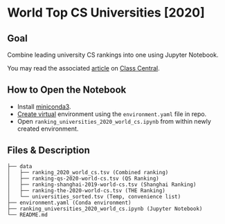 # World Top CS Universities [2020]

## Goal

Combine leading university CS rankings into one using Jupyter Notebook.

You may read the associated [article](https://www.classcentral.com/report/cs-online-courses/) on [Class Central](https://www.classcentral.com/).

## How to Open the Notebook

* Install [miniconda3](https://docs.conda.io/en/latest/miniconda.html).
* [Create virtual](https://docs.conda.io/projects/conda/en/latest/user-guide/tasks/manage-environments.html#creating-an-environment-from-an-environment-yml-file) environment using the `environment.yaml` file in repo.
* Open `ranking_universities_2020_world_cs.ipynb` from within newly created environment.

## Files & Description

```
├── data
│   ├── ranking_2020_world_cs.tsv (Combined ranking)
│   ├── ranking-qs-2020-world-cs.tsv (QS Ranking)
│   ├── ranking-shanghai-2019-world-cs.tsv (Shanghai Ranking)
│   ├── ranking-the-2020-world-cs.tsv (THE Ranking)
│   └── universities_sorted.tsv (Temp, convenience list)
├── environment.yaml (Conda environment)
├── ranking_universities_2020_world_cs.ipynb (Jupyter Notebook)
└── README.md
```

